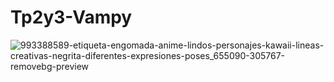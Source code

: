 # Tp2y3-Vampy

![993388589-etiqueta-engomada-anime-lindos-personajes-kawaii-lineas-creativas-negrita-diferentes-expresiones-poses_655090-305767-removebg-preview](https://github.com/EzequielMaida/Tp2y3-Vampy/assets/170367334/32b8245b-3597-447b-bdfa-0b1cee74391c)

